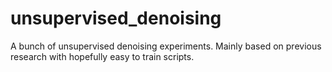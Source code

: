 # unsupervised_denoising
A bunch of unsupervised denoising experiments. Mainly based on previous research with hopefully easy to train scripts.
